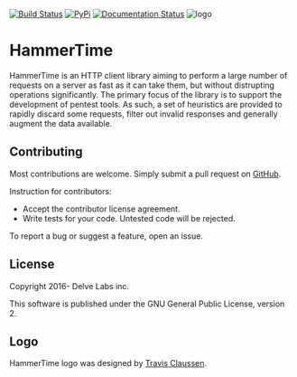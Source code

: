 [![Build Status](https://travis-ci.org/delvelabs/hammertime.svg?branch=master)](https://travis-ci.org/delvelabs/hammertime)
[![PyPi](https://badge.fury.io/py/HammerTime-http.svg)](https://badge.fury.io/py/HammerTime-http)
[![Documentation Status](http://readthedocs.org/projects/hammertime/badge/?version=latest)](http://hammertime.readthedocs.io/en/latest/?badge=latest)
![logo](https://raw.githubusercontent.com/delvelabs/hammertime/master/misc/logo.png)

# HammerTime

HammerTime is an HTTP client library aiming to perform a large number of requests
on a server as fast as it can take them, but without distrupting operations
significantly. The primary focus of the library is to support the development of
pentest tools. As such, a set of heuristics are provided to rapidly discard some
requests, filter out invalid responses and generally augment the data available.

## Contributing
Most contributions are welcome. Simply submit a pull request on [GitHub](#https://github.com/delvelabs/hammertime/).

Instruction for contributors:
* Accept the contributor license agreement.
* Write tests for your code. Untested code will be rejected.

To report a bug or suggest a feature, open an issue.

## License

Copyright 2016- Delve Labs inc.

This software is published under the GNU General Public License, version 2.

## Logo

HammerTime logo was designed by [Travis Claussen](http://sivartgraphicdesign.com/).
